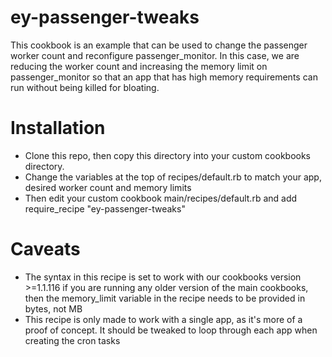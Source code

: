 ey-passenger-tweaks
===================
This cookbook is an example that can be used to change the passenger worker count and
reconfigure passenger_monitor. In this case, we are reducing the worker count and
increasing the memory limit on passenger_monitor so that an app that has high memory
requirements can run without being killed for bloating.

Installation
============
* Clone this repo, then copy this directory into your custom cookbooks directory.
* Change the variables at the top of recipes/default.rb to match your app, desired
worker count and memory limits
* Then edit your custom cookbook main/recipes/default.rb and add
    require_recipe "ey-passenger-tweaks"

Caveats
=======
* The syntax in this recipe is set to work with our cookbooks version >=1.1.116
if you are running any older version of the main cookbooks, then the memory_limit
variable in the recipe needs to be provided in bytes, not MB
* This recipe is only made to work with a single app, as it's more of a proof of
concept. It should be tweaked to loop through each app when creating the cron tasks
